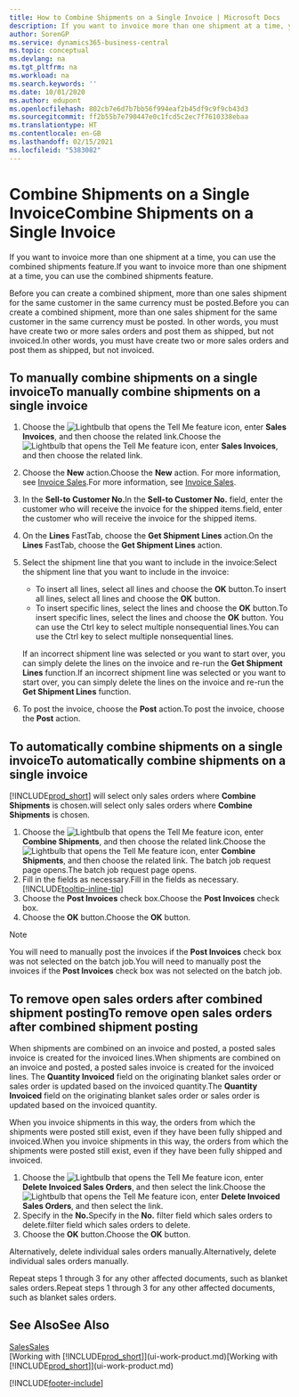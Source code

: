 ```yaml
---
title: How to Combine Shipments on a Single Invoice | Microsoft Docs
description: If you want to invoice more than one shipment at a time, you can use the combined shipments feature.
author: SorenGP
ms.service: dynamics365-business-central
ms.topic: conceptual
ms.devlang: na
ms.tgt_pltfrm: na
ms.workload: na
ms.search.keywords: ''
ms.date: 10/01/2020
ms.author: edupont
ms.openlocfilehash: 802cb7e6d7b7bb56f994eaf2b45df9c9f9cb43d3
ms.sourcegitcommit: ff2b55b7e790447e0c1fcd5c2ec7f7610338ebaa
ms.translationtype: HT
ms.contentlocale: en-GB
ms.lasthandoff: 02/15/2021
ms.locfileid: "5383082"
---
```

# <a name="combine-shipments-on-a-single-invoice"></a><span data-ttu-id="1e058-103">Combine Shipments on a Single Invoice</span><span class="sxs-lookup"><span data-stu-id="1e058-103">Combine Shipments on a Single Invoice</span></span>
<span data-ttu-id="1e058-104">If you want to invoice more than one shipment at a time, you can use the combined shipments feature.</span><span class="sxs-lookup"><span data-stu-id="1e058-104">If you want to invoice more than one shipment at a time, you can use the combined shipments feature.</span></span>  

<span data-ttu-id="1e058-105">Before you can create a combined shipment, more than one sales shipment for the same customer in the same currency must be posted.</span><span class="sxs-lookup"><span data-stu-id="1e058-105">Before you can create a combined shipment, more than one sales shipment for the same customer in the same currency must be posted.</span></span> <span data-ttu-id="1e058-106">In other words, you must have create two or more sales orders and post them as shipped, but not invoiced.</span><span class="sxs-lookup"><span data-stu-id="1e058-106">In other words, you must have create two or more sales orders and post them as shipped, but not invoiced.</span></span> 

## <a name="to-manually-combine-shipments-on-a-single-invoice"></a><span data-ttu-id="1e058-107">To manually combine shipments on a single invoice</span><span class="sxs-lookup"><span data-stu-id="1e058-107">To manually combine shipments on a single invoice</span></span>  
1. <span data-ttu-id="1e058-108">Choose the ![Lightbulb that opens the Tell Me feature](media/ui-search/search_small.png "Tell me what you want to do") icon, enter **Sales Invoices**, and then choose the related link.</span><span class="sxs-lookup"><span data-stu-id="1e058-108">Choose the ![Lightbulb that opens the Tell Me feature](media/ui-search/search_small.png "Tell me what you want to do") icon, enter **Sales Invoices**, and then choose the related link.</span></span>  
2. <span data-ttu-id="1e058-109">Choose the **New** action.</span><span class="sxs-lookup"><span data-stu-id="1e058-109">Choose the **New** action.</span></span> <span data-ttu-id="1e058-110">For more information, see [Invoice Sales](sales-how-invoice-sales.md).</span><span class="sxs-lookup"><span data-stu-id="1e058-110">For more information, see [Invoice Sales](sales-how-invoice-sales.md).</span></span>
3. <span data-ttu-id="1e058-111">In the **Sell-to Customer No.**</span><span class="sxs-lookup"><span data-stu-id="1e058-111">In the **Sell-to Customer No.**</span></span> <span data-ttu-id="1e058-112">field, enter the customer who will receive the invoice for the shipped items.</span><span class="sxs-lookup"><span data-stu-id="1e058-112">field, enter the customer who will receive the invoice for the shipped items.</span></span>  
4. <span data-ttu-id="1e058-113">On the **Lines** FastTab, choose the **Get Shipment Lines** action.</span><span class="sxs-lookup"><span data-stu-id="1e058-113">On the **Lines** FastTab, choose the **Get Shipment Lines** action.</span></span>  
5. <span data-ttu-id="1e058-114">Select the shipment line that you want to include in the invoice:</span><span class="sxs-lookup"><span data-stu-id="1e058-114">Select the shipment line that you want to include in the invoice:</span></span>  

    - <span data-ttu-id="1e058-115">To insert all lines, select all lines and choose the **OK** button.</span><span class="sxs-lookup"><span data-stu-id="1e058-115">To insert all lines, select all lines and choose the **OK** button.</span></span>  
    - <span data-ttu-id="1e058-116">To insert specific lines, select the lines and choose the **OK** button.</span><span class="sxs-lookup"><span data-stu-id="1e058-116">To insert specific lines, select the lines and choose the **OK** button.</span></span> <span data-ttu-id="1e058-117">You can use the Ctrl key to select multiple nonsequential lines.</span><span class="sxs-lookup"><span data-stu-id="1e058-117">You can use the Ctrl key to select multiple nonsequential lines.</span></span>  

    <span data-ttu-id="1e058-118">If an incorrect shipment line was selected or you want to start over, you can simply delete the lines on the invoice and re-run the **Get Shipment Lines** function.</span><span class="sxs-lookup"><span data-stu-id="1e058-118">If an incorrect shipment line was selected or you want to start over, you can simply delete the lines on the invoice and re-run the **Get Shipment Lines** function.</span></span>  
7. <span data-ttu-id="1e058-119">To post the invoice, choose the **Post** action.</span><span class="sxs-lookup"><span data-stu-id="1e058-119">To post the invoice, choose the **Post** action.</span></span>  

## <a name="to-automatically-combine-shipments-on-a-single-invoice"></a><span data-ttu-id="1e058-120">To automatically combine shipments on a single invoice</span><span class="sxs-lookup"><span data-stu-id="1e058-120">To automatically combine shipments on a single invoice</span></span>  
[!INCLUDE[prod_short](includes/prod_short.md)] <span data-ttu-id="1e058-121">will select only sales orders where **Combine Shipments** is chosen.</span><span class="sxs-lookup"><span data-stu-id="1e058-121">will select only sales orders where **Combine Shipments** is chosen.</span></span> 

1. <span data-ttu-id="1e058-122">Choose the ![Lightbulb that opens the Tell Me feature](media/ui-search/search_small.png "Tell me what you want to do") icon, enter **Combine Shipments**, and then choose the related link.</span><span class="sxs-lookup"><span data-stu-id="1e058-122">Choose the ![Lightbulb that opens the Tell Me feature](media/ui-search/search_small.png "Tell me what you want to do") icon, enter **Combine Shipments**, and then choose the related link.</span></span> <span data-ttu-id="1e058-123">The batch job request page opens.</span><span class="sxs-lookup"><span data-stu-id="1e058-123">The batch job request page opens.</span></span>  
2. <span data-ttu-id="1e058-124">Fill in the fields as necessary.</span><span class="sxs-lookup"><span data-stu-id="1e058-124">Fill in the fields as necessary.</span></span> [!INCLUDE[tooltip-inline-tip](includes/tooltip-inline-tip_md.md)]
3. <span data-ttu-id="1e058-125">Choose the **Post Invoices** check box.</span><span class="sxs-lookup"><span data-stu-id="1e058-125">Choose the **Post Invoices** check box.</span></span>  
4. <span data-ttu-id="1e058-126">Choose the **OK** button.</span><span class="sxs-lookup"><span data-stu-id="1e058-126">Choose the **OK** button.</span></span>  

> [!NOTE]  
>  <span data-ttu-id="1e058-127">You will need to manually post the invoices if the **Post Invoices** check box was not selected on the batch job.</span><span class="sxs-lookup"><span data-stu-id="1e058-127">You will need to manually post the invoices if the **Post Invoices** check box was not selected on the batch job.</span></span>  

## <a name="to-remove-open-sales-orders-after-combined-shipment-posting"></a><span data-ttu-id="1e058-128">To remove open sales orders after combined shipment posting</span><span class="sxs-lookup"><span data-stu-id="1e058-128">To remove open sales orders after combined shipment posting</span></span> 
<span data-ttu-id="1e058-129">When shipments are combined on an invoice and posted, a posted sales invoice is created for the invoiced lines.</span><span class="sxs-lookup"><span data-stu-id="1e058-129">When shipments are combined on an invoice and posted, a posted sales invoice is created for the invoiced lines.</span></span> <span data-ttu-id="1e058-130">The **Quantity Invoiced** field on the originating blanket sales order or sales order is updated based on the invoiced quantity.</span><span class="sxs-lookup"><span data-stu-id="1e058-130">The **Quantity Invoiced** field on the originating blanket sales order or sales order is updated based on the invoiced quantity.</span></span>  

<span data-ttu-id="1e058-131">When you invoice shipments in this way, the orders from which the shipments were posted still exist, even if they have been fully shipped and invoiced.</span><span class="sxs-lookup"><span data-stu-id="1e058-131">When you invoice shipments in this way, the orders from which the shipments were posted still exist, even if they have been fully shipped and invoiced.</span></span>   

1. <span data-ttu-id="1e058-132">Choose the ![Lightbulb that opens the Tell Me feature](media/ui-search/search_small.png "Tell me what you want to do") icon, enter **Delete Invoiced Sales Orders**, and then select the link.</span><span class="sxs-lookup"><span data-stu-id="1e058-132">Choose the ![Lightbulb that opens the Tell Me feature](media/ui-search/search_small.png "Tell me what you want to do") icon, enter **Delete Invoiced Sales Orders**, and then select the link.</span></span>  
2. <span data-ttu-id="1e058-133">Specify in the **No.**</span><span class="sxs-lookup"><span data-stu-id="1e058-133">Specify in the **No.**</span></span> <span data-ttu-id="1e058-134">filter field which sales orders to delete.</span><span class="sxs-lookup"><span data-stu-id="1e058-134">filter field which sales orders to delete.</span></span>  
3. <span data-ttu-id="1e058-135">Choose the **OK** button.</span><span class="sxs-lookup"><span data-stu-id="1e058-135">Choose the **OK** button.</span></span>  

<span data-ttu-id="1e058-136">Alternatively, delete individual sales orders manually.</span><span class="sxs-lookup"><span data-stu-id="1e058-136">Alternatively, delete individual sales orders manually.</span></span>  

<span data-ttu-id="1e058-137">Repeat steps 1 through 3 for any other affected documents, such as blanket sales orders.</span><span class="sxs-lookup"><span data-stu-id="1e058-137">Repeat steps 1 through 3 for any other affected documents, such as blanket sales orders.</span></span>

## <a name="see-also"></a><span data-ttu-id="1e058-138">See Also</span><span class="sxs-lookup"><span data-stu-id="1e058-138">See Also</span></span>  
[<span data-ttu-id="1e058-139">Sales</span><span class="sxs-lookup"><span data-stu-id="1e058-139">Sales</span></span>](sales-manage-sales.md)  
<span data-ttu-id="1e058-140">[Working with [!INCLUDE[prod_short](includes/prod_short.md)]](ui-work-product.md)</span><span class="sxs-lookup"><span data-stu-id="1e058-140">[Working with [!INCLUDE[prod_short](includes/prod_short.md)]](ui-work-product.md)</span></span>


[!INCLUDE[footer-include](includes/footer-banner.md)]